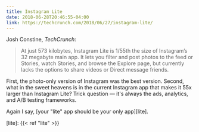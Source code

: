 ```yaml
---
title: Instagram Lite
date: 2018-06-28T20:46:55-04:00
link: https://techcrunch.com/2018/06/27/instagram-lite/
---
```

Josh Constine, *TechCrunch*: 

> At just 573 kilobytes, Instagram Lite is 1/55th the size of Instagram’s 32 megabyte main app. It lets you filter and post photos to the feed or Stories, watch Stories, and browse the Explore page, but currently lacks the options to share videos or Direct message friends.

First, the photo-only version of Instagram was the best version. Second, what in the sweet heavens is in the current Instagram app that makes it 55x larger than Instagram Lite? Trick question — it's always the ads, analytics, and A/B testing frameworks. 

Again I say, [your "lite" app should be your only app][lite].

[lite]: {{< ref "lite" >}}
